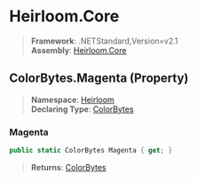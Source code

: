 # Heirloom.Core

> **Framework**: .NETStandard,Version=v2.1  
> **Assembly**: [Heirloom.Core][0]

## ColorBytes.Magenta (Property)

> **Namespace**: [Heirloom][0]  
> **Declaring Type**: [ColorBytes][1]

### Magenta

```cs
public static ColorBytes Magenta { get; }
```

> **Returns**: [ColorBytes][1]

[0]: ../../../Heirloom.Core.md
[1]: ../ColorBytes.md
